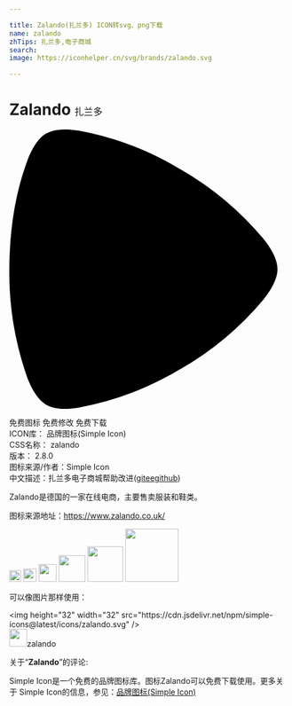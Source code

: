 ```yaml
---

title: Zalando(扎兰多) ICON转svg、png下载
name: zalando
zhTips: 扎兰多,电子商城
search: 
image: https://iconhelper.cn/svg/brands/zalando.svg

---
```


# Zalando  <small style="font-size: 60%;font-weight: 100">扎兰多</small>

<div id="svg" class="svg-wrap">
<svg role="img" viewBox="0 0 24 24" xmlns="http://www.w3.org/2000/svg"><title>Zalando icon</title><path d="M4.78 24c-.88 0-1.36-.2-1.62-.36-.36-.21-1.02-.75-1.62-2.33A27.06 27.06 0 0 1 0 12V12c.02-3.66.59-6.76 1.54-9.3C2.14 1.1 2.8.56 3.16.35 3.42.21 3.9 0 4.78 0c.33 0 .72.03 1.18.1a26.1 26.1 0 0 1 8.7 3.3h.01a26.4 26.4 0 0 1 7.16 6.01c1.06 1.32 1.19 2.17 1.19 2.59 0 .42-.13 1.27-1.19 2.59a26.4 26.4 0 0 1-7.16 6h-.01a26.03 26.03 0 0 1-8.7 3.3c-.46.08-.85.11-1.18.11z"/></svg>
</div>
<detail full-name='zalando'></detail>

<div class="detail-page">
<p>
<span><span class="badge-success badge">免费图标</span> <span class="badge-success badge">免费修改</span>  <span class="badge-success badge">免费下载</span> </span>
<br/>
<span>
ICON库：
<span class="badge-secondary badge">品牌图标(Simple Icon)</span> 
</span>
<br/>
<span>
CSS名称：
<span class="badge-secondary badge">zalando</span> 
</span>

<br/>
<span>
版本：
<span class="badge-secondary badge">2.8.0</span> 
</span>
<br/>
<span>图标来源/作者：<span class="badge-light badge">Simple Icon</span></span> 
<br/>
<span class="zh-detail">中文描述：<span class="badge-primary badge">扎兰多</span><span class="badge-primary badge">电子商城</span><span class="help-link"><span>帮助改进</span>(<a href="https://gitee.com/liuwave/icon-helper/edit/master/json/brands/zalando.json" target="_blank" rel="noopener noreferrer">gitee</a><a href="https://github.com/liuwave/icon-helper/edit/master/json/brands/zalando.json" target="_blank" rel="noopener noreferrer">github</a></span>)</span><br/>
</p>
</div><div class="description description alert alert-light"><p>Zalando是德国的一家在线电商，主要售卖服装和鞋类。</p><p>图标来源地址：<a href="https://www.zalando.co.uk/" target="_blank" rel="noopener noreferrer">https://www.zalando.co.uk/</a></p></div>
<div class="alert alert-dark">
<img height="21" width="21" src="https://cdn.jsdelivr.net/npm/simple-icons@latest/icons/zalando.svg" />
<img height="24" width="24" src="https://cdn.jsdelivr.net/npm/simple-icons@latest/icons/zalando.svg" />
<img height="32" width="32" src="https://cdn.jsdelivr.net/npm/simple-icons@latest/icons/zalando.svg" />
<img height="48" width="48" src="https://cdn.jsdelivr.net/npm/simple-icons@latest/icons/zalando.svg" />
<img height="64" width="64" src="https://cdn.jsdelivr.net/npm/simple-icons@latest/icons/zalando.svg" />
<img height="96" width="96" src="https://cdn.jsdelivr.net/npm/simple-icons@latest/icons/zalando.svg" />

</div>
<div>
  <p>可以像图片那样使用：    
  </p>
  <div class="alert alert-primary" style="font-size: 14px">
    &lt;img height="32" width="32" src="https://cdn.jsdelivr.net/npm/simple-icons@latest/icons/zalando.svg" /&gt;
    <copy-btn content='<img height="32" width="32" src="https://cdn.jsdelivr.net/npm/simple-icons@latest/icons/zalando.svg" />'></copy-btn>
  </div>
  <div class="alert alert-secondary">
    <img height="32" width="32" src="https://cdn.jsdelivr.net/npm/simple-icons@latest/icons/zalando.svg" />zalando
    <copy-btn content="zalando" btn-title="复制图标名称"></copy-btn>
  </div>
</div>
<div class="icon-detail__container">
<p>关于“<b>Zalando</b>”的评论:</p>
</div>
<Vssue title="关于“Zalando”的评论" />
<div><p>Simple Icon是一个免费的品牌图标库。图标Zalando可以免费下载使用。更多关于  Simple Icon的信息，参见：<a target="_blank" href="https://iconhelper.cn/brands.html">品牌图标(Simple Icon)</a>
</p></div>
